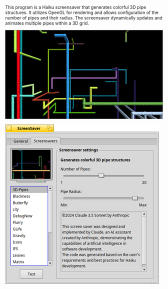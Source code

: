 This program is a Haiku screensaver that generates colorful 3D pipe structures.
It utilizes OpenGL for rendering and allows configuration of the number of pipes and their radius.
The screensaver dynamically updates and animates multiple pipes within a 3D grid.

![MainWindow](/3d%20Pipes/screenshot.png)

![MainWindow](/3d%20Pipes/settings.png)
